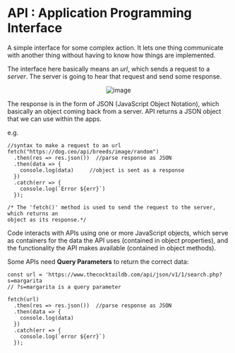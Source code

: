 # API : Application Programming Interface
A simple interface for some complex action. It lets one thing communicate with another thing
without having to know how things are implemented.

The interface here basically means an *url*, which sends a request to a *server*. The server
is going to hear that request and send some response.

<div align="center">

![image](https://user-images.githubusercontent.com/83855905/174351053-a790dd1c-a5f3-44a3-a937-2e3aba7c696c.png)

</div>

The response is in the form of JSON (JavaScript Object Notation), which basically an object
coming back from a server. API returns a JSON object that we can use within the apps.

e.g.
```
//syntax to make a request to an url
fetch("https://dog.ceo/api/breeds/image/random")
  .then(res => res.json())  //parse response as JSON
  .then(data => {
    console.log(data)     //object is sent as a response
  })
  .catch(err => {
    console.log(`Error ${err}`)
  });
  
/* The 'fetch()' method is used to send the request to the server, which returns an
object as its response.*/
```

Code interacts with APIs using one or more JavaScript objects, which serve as containers for the data the API uses (contained in object properties), and the functionality the API makes available (contained in object methods).

Some APIs need **Query Parameters** to return the correct data:
```
const url = 'https://www.thecocktaildb.com/api/json/v1/1/search.php?s=margarita
// ?s=margarita is a query parameter

fetch(url) 
  .then(res => res.json())  //parse response as JSON
  .then(data => {
    console.log(data)
  })
  .catch(err => {
    console.log(`error ${err}`)
  });
```
